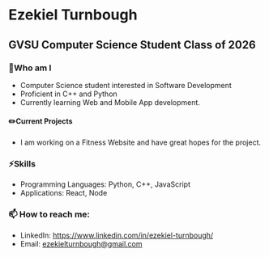 # Ezekiel Turnbough
## GVSU Computer Science Student Class of 2026


### 🤔Who am I
-  Computer Science student interested in Software Development
-  Proficient in C++ and Python
-   Currently learning Web and Mobile App development.

 #### ✏️Current Projects
-  I am working on a Fitness Website and have great hopes for the project.

 ### ⚡Skills
-  Programming Languages: Python, C++, JavaScript
-  Applications: React, Node

### 📫 How to reach me:
- LinkedIn: https://www.linkedin.com/in/ezekiel-turnbough/
- Email: ezekielturnbough@gmail.com
